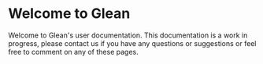 # Welcome to Glean

Welcome to Glean's user documentation. This documentation is a work in progress, please contact us if you have any questions or suggestions or feel free to comment on any of these pages.
